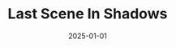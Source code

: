 ---
layout: track
title: Last Scene In Shadows
permalink: /tracks/last-scene-in-shadows/
description: "A StudioRich lo-fi track."
image: /assets/covers/last-scene-in-shadows.webp
date: 2025-01-01
duration: "167.95"
album: "Stranger Vibes"
mood: [Melancholy]
genre: [lo-fi hip hop, downtempo, chillhop]
---